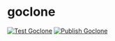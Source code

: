 # goclone
[![Test Goclone](https://github.com/gfed-official/goclone/actions/workflows/test-goclone.yml/badge.svg)](https://github.com/gfed-official/goclone/actions/workflows/test-goclone.yml)
[![Publish Goclone](https://github.com/gfed-official/goclone/actions/workflows/docker-publish.yml/badge.svg)](https://github.com/gfed-official/goclone/actions/workflows/docker-publish.yml)

